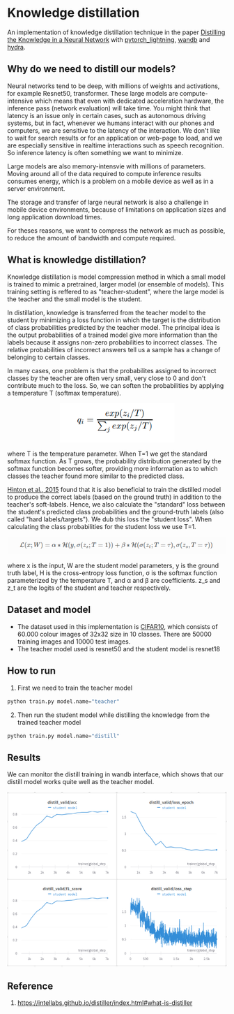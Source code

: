 # Knowledge distillation
An implementation of knowledge distillation technique in the paper [Distilling the Knowledge in a Neural Network](https://arxiv.org/pdf/1503.02531.pdf) with [pytorch_lightning](https://github.com/PyTorchLightning/pytorch-lightning), [wandb](https://docs.wandb.ai/) and [hydra](https://github.com/facebookresearch/hydra). 

## Why do we need to distill our models? 
Neural networks tend to be deep, with millions of weights and activations, for example Resnet50, transformer. These large models are compute-intensive which means that even with dedicated acceleration hardware, the inference pass (network evaluation) will take time. You might think that latency is an issue only in certain cases, such as autonomous driving systems, but in fact, whenever we humans interact with our phones and computers, we are sensitive to the latency of the interaction. We don't like to wait for search results or for an application or web-page to load, and we are especially sensitive in realtime interactions such as speech recognition. So inference latency is often something we want to minimize. 

Large models are also memory-intensvie with millions of parameters. Moving around all of the data required to compute inference results consumes energy, which is a problem on a mobile device as well as in a server environment. 

The storage and transfer of large neural network is also a challenge in mobile device environments, because of limitations on application sizes and long application download times.

For theses reasons, we want to compress the network as much as possible, to reduce the amount of bandwidth and compute required.

## What is knowledge distillation? 
Knowledge distillation is model compression method in which a small model is trained to mimic a pretrained, larger model (or ensemble of models). This training setting is reffered to as "teacher-student", where the large model is the teacher and the small model is the student. 

In distillation, knowledge is transferred from the teacher model to the student by minimizing a loss function in which the target is the distribution of class probabilities predicted by the teacher model. The principal idea is the output probabilities of a trained model give more information than the labels because it assigns non-zero probabilities to incorrect classes. The relative probabilities of incorrect answers tell us a sample has a change of belonging to certain classes.  

In many cases, one problem is that the probabilites assigned to incorrect classes by the teacher are often very small, very close to 0 and don't contribute much to the loss. So, we can soften the probabilities by applying a temperature T (softmax temperature). 

<center><img src="assets/softmax_temperature.png"></center>

where T is the temperature parameter. When T=1 we get the standard softmax function. As T grows, the probability distribution generated by the softmax function becomes softer, providing more information as to which classes the teacher found more similar to the predicted class.

[Hinton et al., 2015](https://arxiv.org/pdf/1503.02531.pdf) found that it is also beneficial to train the distilled model to produce the correct labels (based on the ground truth) in addition to the teacher's soft-labels. Hence, we also calculate the "standard" loss between the student's predicted class probabilities and the ground-truth labels (also called "hard labels/targets"). We dub this loss the "student loss". When calculating the class probabilities for the student loss we use T=1. 

<img src="assets/distill_loss.png">

where x is the input, W are the student model parameters, y is the ground truth label, H is the cross-entropy loss function, σ is the softmax function parameterized by the temperature T, and α and β are coefficients. z_s and z_t are the logits of the student and teacher respectively.

## Dataset and model
- The dataset used in this implementation is [CIFAR10](https://www.cs.toronto.edu/~kriz/cifar.html), which consists of 60.000 colour images of 32x32 size in 10 classes. There are 50000 training images and 10000 test images.
- The teacher model used is resnet50 and the student model is resnet18

## How to run
1. First we need to train the teacher model 

```python
python train.py model.name="teacher"  
```

2. Then run the student model while distilling the knowledge from the trained teacher model

```python
python train.py model.name="distill" 
```

## Results
We can monitor the distill training in wandb interface, which shows that our distill model works quite well as the teacher model.

<img src="assets/distill_training.png">

## Reference
1. https://intellabs.github.io/distiller/index.html#what-is-distiller 
